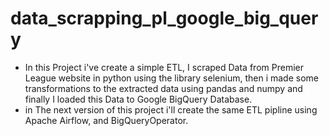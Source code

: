 ﻿# data_scrapping_pl_google_big_query
- In this Project i've create a simple ETL, I scraped Data from Premier League website in python using the library selenium, then i made some transformations to the extracted data using pandas and numpy and finally I loaded this Data to Google BigQuery Database.
- in The next version of this project i'll create the same ETL pipline using Apache Airflow, and BigQueryOperator.
 
